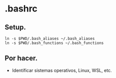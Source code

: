 # .bashrc

## Setup.

```console
ln -s $PWD/.bash_aliases ~/.bash_aliases
ln -s $PWD/.bash_functions ~/.bash_functions
```

## Por hacer.

* Identificar sistemas operativos, Linux, WSL, etc.
